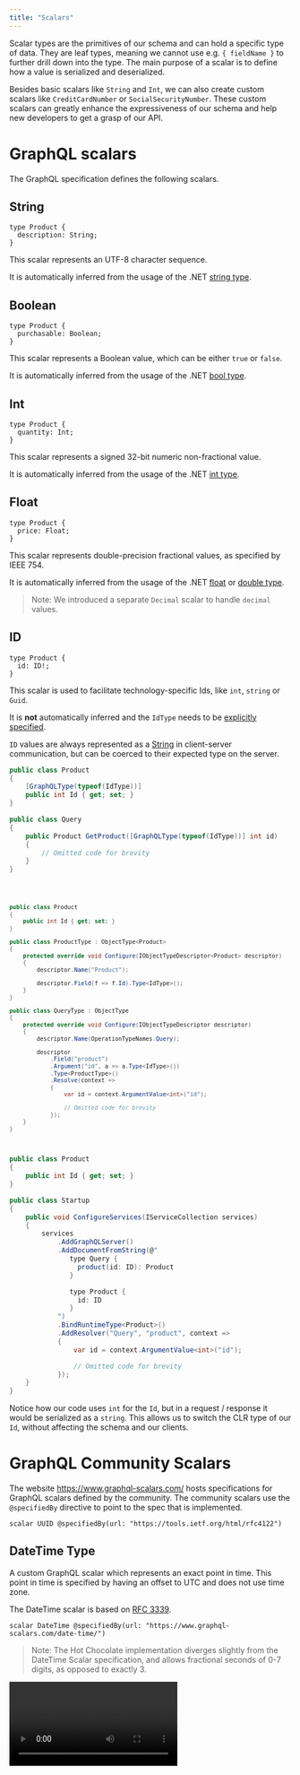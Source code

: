 ```yaml
---
title: "Scalars"
---
```


Scalar types are the primitives of our schema and can hold a specific type of data. They are leaf types, meaning we cannot use e.g. `{ fieldName }` to further drill down into the type. The main purpose of a scalar is to define how a value is serialized and deserialized.

Besides basic scalars like `String` and `Int`, we can also create custom scalars like `CreditCardNumber` or `SocialSecurityNumber`. These custom scalars can greatly enhance the expressiveness of our schema and help new developers to get a grasp of our API.

# GraphQL scalars

The GraphQL specification defines the following scalars.

## String

```sdl
type Product {
  description: String;
}
```

This scalar represents an UTF-8 character sequence.

It is automatically inferred from the usage of the .NET [string type](https://docs.microsoft.com/dotnet/csharp/language-reference/builtin-types/reference-types#the-string-type).

## Boolean

```sdl
type Product {
  purchasable: Boolean;
}
```

This scalar represents a Boolean value, which can be either `true` or `false`.

It is automatically inferred from the usage of the .NET [bool type](https://docs.microsoft.com/dotnet/csharp/language-reference/builtin-types/bool).

## Int

```sdl
type Product {
  quantity: Int;
}
```

This scalar represents a signed 32-bit numeric non-fractional value.

It is automatically inferred from the usage of the .NET [int type](https://docs.microsoft.com/dotnet/api/system.int32).

## Float

```sdl
type Product {
  price: Float;
}
```

This scalar represents double-precision fractional values, as specified by IEEE 754.

It is automatically inferred from the usage of the .NET [float](https://docs.microsoft.com/dotnet/api/system.single) or [double type](https://docs.microsoft.com/dotnet/api/system.double).

> Note: We introduced a separate `Decimal` scalar to handle `decimal` values.

## ID

```sdl
type Product {
  id: ID!;
}
```

This scalar is used to facilitate technology-specific Ids, like `int`, `string` or `Guid`.

It is **not** automatically inferred and the `IdType` needs to be [explicitly specified](/docs/hotchocolate/v14/defining-a-schema/object-types#explicit-types).

`ID` values are always represented as a [String](#string) in client-server communication, but can be coerced to their expected type on the server.

<ExampleTabs>
<Implementation>

```csharp
public class Product
{
    [GraphQLType(typeof(IdType))]
    public int Id { get; set; }
}

public class Query
{
    public Product GetProduct([GraphQLType(typeof(IdType))] int id)
    {
        // Omitted code for brevity
    }
}
```

</Implementation>
<Code>

```csharp
public class Product
{
    public int Id { get; set; }
}

public class ProductType : ObjectType<Product>
{
    protected override void Configure(IObjectTypeDescriptor<Product> descriptor)
    {
        descriptor.Name("Product");

        descriptor.Field(f => f.Id).Type<IdType>();
    }
}

public class QueryType : ObjectType
{
    protected override void Configure(IObjectTypeDescriptor descriptor)
    {
        descriptor.Name(OperationTypeNames.Query);

        descriptor
            .Field("product")
            .Argument("id", a => a.Type<IdType>())
            .Type<ProductType>()
            .Resolve(context =>
            {
                var id = context.ArgumentValue<int>("id");

                // Omitted code for brevity
            });
    }
}
```

</Code>
<Schema>

```csharp
public class Product
{
    public int Id { get; set; }
}

public class Startup
{
    public void ConfigureServices(IServiceCollection services)
    {
        services
            .AddGraphQLServer()
            .AddDocumentFromString(@"
               type Query {
                 product(id: ID): Product
               }

               type Product {
                 id: ID
               }
            ")
            .BindRuntimeType<Product>()
            .AddResolver("Query", "product", context =>
            {
                var id = context.ArgumentValue<int>("id");

                // Omitted code for brevity
            });
    }
}
```

</Schema>
</ExampleTabs>

Notice how our code uses `int` for the `Id`, but in a request / response it would be serialized as a `string`. This allows us to switch the CLR type of our `Id`, without affecting the schema and our clients.

# GraphQL Community Scalars

The website <https://www.graphql-scalars.com/> hosts specifications for GraphQL scalars defined by the community. The community scalars use the `@specifiedBy` directive to point to the spec that is implemented.

```sdl
scalar UUID @specifiedBy(url: "https://tools.ietf.org/html/rfc4122")
```

## DateTime Type

A custom GraphQL scalar which represents an exact point in time. This point in time is specified by having an offset to UTC and does not use time zone.

The DateTime scalar is based on [RFC 3339](https://datatracker.ietf.org/doc/html/rfc3339).

```sdl
scalar DateTime @specifiedBy(url: "https://www.graphql-scalars.com/date-time/")
```

> Note: The Hot Chocolate implementation diverges slightly from the DateTime Scalar specification, and allows fractional seconds of 0-7 digits, as opposed to exactly 3.

<Video videoId="gO3bNKBmXZM" />

# .NET Scalars

In addition to the scalars defined by the specification, Hot Chocolate also supports the following set of scalar types:

| Type        | Description                                                  |
| ----------- | ------------------------------------------------------------ |
| `Byte`      | Byte                                                         |
| `ByteArray` | Base64 encoded array of bytes                                |
| `Short`     | Signed 16-bit numeric non-fractional value                   |
| `Long`      | Signed 64-bit numeric non-fractional value                   |
| `Decimal`   | .NET Floating Point Type                                     |
| `Url`       | Url                                                          |
| `Date`      | ISO-8601 date                                                |
| `TimeSpan`  | ISO-8601 duration                                            |
| `Uuid`      | GUID                                                         |
| `Any`       | This type can be anything, string, int, list or object, etc. |

## Uuid Type

The `Uuid` scalar supports the following serialization formats.

| Specifier   | Format                                                               |
| ----------- | -------------------------------------------------------------------- |
| N           | 00000000000000000000000000000000                                     |
| D (default) | 00000000-0000-0000-0000-000000000000                                 |
| B           | {00000000-0000-0000-0000-000000000000}                               |
| P           | (00000000-0000-0000-0000-000000000000)                               |
| X           | {0x00000000,0x0000,0x0000,{0x00,0x00,0x00,0x00,0x00,0x00,0x00,0x00}} |

The `UuidType` will always return the value in the specified format. In case it is used as an input type, it will first try to parse the result in the specified format. If the parsing does not succeed, it will try to parse the value in other formats.

To change the default format we have to register the `UuidType` with the specifier on the schema:

```csharp
services
   .AddGraphQLServer()
   .AddType(new UuidType('D'));
```

## Any Type

The `Any` scalar is a special type that can be compared to `object` in C#.
`Any` allows us to specify any literal or return any output type.

Consider the following type:

```sdl
type Query {
  foo(bar: Any): String
}
```

Since our field `foo` specifies an argument `bar` of type `Any` all of the following queries would be valid:

```graphql
{
  a: foo(bar: 1)
  b: foo(bar: [1, 2, 3, 4, 5])
  a: foo(bar: "abcdef")
  a: foo(bar: true)
  a: foo(bar: { a: "foo", b: { c: 1 } })
  a: foo(bar: [{ a: "foo", b: { c: 1 } }, { a: "foo", b: { c: 1 } }])
}
```

The same goes for the output side. `Any` can return a structure of data although it is a scalar type.

If we want to access the data we can either fetch data as an object or you can ask the context to provide it as a specific object.

```csharp
object foo = context.ArgumentValue<object>("bar");
Foo foo = context.ArgumentValue<Foo>("bar");
```

We can also ask the context which kind the current argument is:

```csharp
ValueKind kind = context.ArgumentKind("bar");
```

The value kind will tell us by which kind of literal the argument is represented.

> An integer literal can still contain a long value and a float literal could be a decimal but it also could just be a float.

```csharp
public enum ValueKind
{
    String,
    Integer,
    Float,
    Boolean,
    Enum,
    Object,
    Null
}
```

If we want to access an object dynamically without serializing it to a strongly typed model we can get it as `IReadOnlyDictionary<string, object>` or as `ObjectValueNode`.

Lists can be accessed generically by getting them as `IReadOnlyList<object>` or as `ListValueNode`.

# Additional Scalars

We also offer a separate package with scalars for more specific use cases.

To use these scalars we have to add the `HotChocolate.Types.Scalars` package.

<PackageInstallation packageName="HotChocolate.Types.Scalars" />

**Available Scalars:**

| Type             | Description                                                                                                                                              |
| ---------------- | -------------------------------------------------------------------------------------------------------------------------------------------------------- |
| EmailAddress     | Email address, represented as UTF-8 character sequences, as defined in [RFC5322](https://tools.ietf.org/html/rfc5322)                                    |
| HexColor         | HEX color code                                                                                                                                           |
| Hsl              | CSS HSL color as defined [here][1]                                                                                                                       |
| Hsla             | CSS HSLA color as defined [here][1]                                                                                                                      |
| IPv4             | IPv4 address as defined [here](https://en.wikipedia.org/wiki/IPv4)                                                                                       |
| IPv6             | IPv6 address as defined in [RFC8064](https://tools.ietf.org/html/rfc8064)                                                                                |
| Isbn             | ISBN-10 or ISBN-13 number as defined [here](https://en.wikipedia.org/wiki/International_Standard_Book_Number)                                            |
| Latitude         | Decimal degrees latitude number                                                                                                                          |
| Longitude        | Decimal degrees longitude number                                                                                                                         |
| LocalCurrency    | Currency string                                                                                                                                          |
| LocalDate        | ISO date string, represented as UTF-8 character sequences yyyy-mm-dd, as defined in [RFC3339][2]                                                         |
| LocalTime        | Local time string (i.e., with no associated timezone) in 24-hr `HH:mm:ss`                                                                                |
| MacAddress       | IEEE 802 48-bit (MAC-48/EUI-48) and 64-bit (EUI-64) Mac addresses, represented as UTF-8 character sequences, as defined in [RFC7042][3] and [RFC7043][4] |
| NegativeFloat    | Double‐precision fractional value less than 0                                                                                                            |
| NegativeInt      | Signed 32-bit numeric non-fractional with a maximum of -1                                                                                                |
| NonEmptyString   | Non empty textual data, represented as UTF‐8 character sequences with at least one character                                                             |
| NonNegativeFloat | Double‐precision fractional value greater than or equal to 0                                                                                             |
| NonNegativeInt   | Unsigned 32-bit numeric non-fractional value greater than or equal to 0                                                                                  |
| NonPositiveFloat | Double‐precision fractional value less than or equal to 0                                                                                                |
| NonPositiveInt   | Signed 32-bit numeric non-fractional value less than or equal to 0                                                                                       |
| PhoneNumber      | A value that conforms to the standard E.164 format as defined [here](https://en.wikipedia.org/wiki/E.164)                                                |
| PositiveInt      | Signed 32‐bit numeric non‐fractional value of at least the value 1                                                                                       |
| PostalCode       | Postal code                                                                                                                                              |
| Port             | TCP port within the range of 0 to 65535                                                                                                                  |
| Rgb              | CSS RGB color as defined [here](https://developer.mozilla.org/docs/Web/CSS/color_value#rgb_colors)                                                       |
| Rgba             | CSS RGBA color as defined [here](https://developer.mozilla.org/docs/Web/CSS/color_value#rgb_colors)                                                      |
| SignedByte       | Signed 8-bit numeric non‐fractional value greater than or equal to -127 and smaller than or equal to 128.                                                |
| UnsignedInt      | Unsigned 32‐bit numeric non‐fractional value greater than or equal to 0                                                                                  |
| UnsignedLong     | Unsigned 64‐bit numeric non‐fractional value greater than or equal to 0                                                                                  |
| UnsignedShort    | Unsigned 16‐bit numeric non‐fractional value greater than or equal to 0 and smaller or equal to 65535.                                                   |
| UtcOffset        | A value of format `±hh:mm`                                                                                                                               |

[1]: https://developer.mozilla.org/docs/Web/CSS/color_value#hsl_colors
[2]: https://tools.ietf.org/html/rfc3339
[3]: https://tools.ietf.org/html/rfc7042#page-19
[4]: https://tools.ietf.org/html/rfc7043

Most of these scalars are built on top of native .NET types. An Email Address for example is represented as a `string`, but just returning a `string` from our resolver would result in Hot Chocolate interpreting it as a `StringType`. We need to explicitly specify that the returned type (`string`) should be treated as an `EmailAddressType`.

```csharp
[GraphQLType(typeof(EmailAddressType))]
public string GetEmail() => "test@example.com";
```

[Learn more about explicitly specifying GraphQL types](/docs/hotchocolate/v14/defining-a-schema/object-types#explicit-types)

## NodaTime

We also offer a package specifically for [NodaTime](https://github.com/nodatime/nodatime).

It can be installed like the following.

<PackageInstallation packageName="HotChocolate.Types.NodaTime" />

**Available Scalars:**

| Type           | Description                                                                               | Example                                       |
| -------------- | ----------------------------------------------------------------------------------------- | --------------------------------------------- |
| DateTimeZone   | A [NodaTime DateTimeZone](https://nodatime.org/TimeZones)                                 | `"Europe/Rome"`                               |
| Duration       | A [NodaTime Duration](https://nodatime.org/3.0.x/userguide/duration-patterns)             | `"-123:07:53:10.019"`                         |
| Instant        | A [NodaTime Instant](https://nodatime.org/3.0.x/userguide/instant-patterns)               | `"2020-02-20T17:42:59Z"`                      |
| IsoDayOfWeek   | A [NodaTime IsoDayOfWeek](https://nodatime.org/3.0.x/api/NodaTime.IsoDayOfWeek.html)      | `7`                                           |
| LocalDate      | A [NodaTime LocalDate](https://nodatime.org/3.0.x/userguide/localdate-patterns)           | `"2020-12-25"`                                |
| LocalDateTime  | A [NodaTime LocalDateTime](https://nodatime.org/3.0.x/userguide/localdatetime-patterns)   | `"2020-12-25T13:46:78"`                       |
| LocalTime      | A [NodaTime LocalTime](https://nodatime.org/3.0.x/userguide/localtime-patterns)           | `"12:42:13.03101"`                            |
| OffsetDateTime | A [NodaTime OffsetDateTime](https://nodatime.org/3.0.x/userguide/offsetdatetime-patterns) | `"2020-12-25T13:46:78+02:35"`                 |
| OffsetDate     | A [NodaTime OffsetDate](https://nodatime.org/3.0.x/userguide/offsetdate-patterns)         | `"2020-12-25+02:35"`                          |
| OffsetTime     | A [NodaTime OffsetTime](https://nodatime.org/3.0.x/userguide/offsettime-patterns)         | `"13:46:78+02:35"`                            |
| Offset         | A [NodeTime Offset](https://nodatime.org/3.0.x/userguide/offset-patterns)                 | `"+02:35"`                                    |
| Period         | A [NodeTime Period](https://nodatime.org/3.0.x/userguide/period-patterns)                 | `"P-3W3DT139t"`                               |
| ZonedDateTime  | A [NodaTime ZonedDateTime](https://nodatime.org/3.0.x/userguide/zoneddatetime-patterns)   | `"2020-12-31T19:40:13 Asia/Kathmandu +05:45"` |

When returning a NodaTime type from one of our resolvers, for example a `NodaTime.Duration`, we also need to explicitly register the corresponding scalar type. In the case of a `NodaTime.Duration` this would be the `DurationType` scalar.

```csharp
public class Query
{
    public Duration GetDuration() => Duration.FromMinutes(3);
}

public class Startup
{
    public void ConfigureServices(IServiceCollection services)
    {
        services
            .AddGraphQLServer()
            .AddQueryType<Query>()
            .AddType<DurationType>();
    }
}
```

This package was originally developed by [@shoooe](https://github.com/shoooe).

# Binding behavior

Hot Chocolate binds most of the native .NET types automatically.
A `System.String` is for example automatically mapped to a `StringType` in the schema.

We can override these mappings by explicitly specifying type bindings.

```csharp
services
    .AddGraphQLServer()
    .BindRuntimeType<string, StringType>();
```

Furthermore, we can also bind scalars to arrays or type structures:

```csharp
services
    .AddGraphQLServer()
    .BindRuntimeType<byte[], ByteArrayType>();
```

Hot Chocolate only exposes the used scalars in the generated schema, keeping it simple and clean.

# Custom Converters

We can reuse existing scalar types and bind them to different runtime types by specifying converters.

We could for example register converters between [NodaTime](https://nodatime.org/)'s `OffsetDateTime` and .NET's `DateTimeOffset` to reuse the existing `DateTimeType`.

```csharp
public class Query
{
    public OffsetDateTime GetDateTime(OffsetDateTime offsetDateTime)
    {
        return offsetDateTime;
    }
}

public class Startup
{
    public void ConfigureServices(IServiceCollection services)
    {
        services
            .AddGraphQLServer()
            .AddQueryType<Query>()
            .BindRuntimeType<OffsetDateTime, DateTimeType>()
            .AddTypeConverter<OffsetDateTime, DateTimeOffset>(
                x => x.ToDateTimeOffset())
            .AddTypeConverter<DateTimeOffset, OffsetDateTime>(
                x => OffsetDateTime.FromDateTimeOffset(x));
    }
}
```

# Scalar Options

Some scalars like `TimeSpan` or `Uuid` have options like their serialization format.

We can specify these options by registering the scalar explicitly.

```csharp
services
   .AddGraphQLServer()
   .AddType(new UuidType('D'));
```

# Custom Scalars

All scalars in Hot Chocolate are defined through a `ScalarType`.
The easiest way to create a custom scalar is to extend `ScalarType<TRuntimeType, TLiteral>`.
This base class already includes basic serialization and parsing logic.

```csharp
public sealed class CreditCardNumberType : ScalarType<string, StringValueNode>
{
    private readonly ICreditCardValidator _validator;

    // we can inject services that have been registered
    // with the DI container
    public CreditCardNumberType(ICreditCardValidator validator)
        : base("CreditCardNumber")
    {
        _validator = validator;

        Description = "Represents a credit card number";
    }

    // is another StringValueNode an instance of this scalar
    protected override bool IsInstanceOfType(StringValueNode valueSyntax)
        => IsInstanceOfType(valueSyntax.Value);

    // is another string .NET type an instance of this scalar
    protected override bool IsInstanceOfType(string runtimeValue)
        => _validator.ValidateCreditCard(runtimeValue);

    public override IValueNode ParseResult(object? resultValue)
        => ParseValue(resultValue);

    // define how a value node is parsed to the string .NET type
    protected override string ParseLiteral(StringValueNode valueSyntax)
        => valueSyntax.Value;

    // define how the string .NET type is parsed to a value node
    protected override StringValueNode ParseValue(string runtimeValue)
        => new StringValueNode(runtimeValue);

    public override bool TryDeserialize(object? resultValue,
        out object? runtimeValue)
    {
        runtimeValue = null;

        if (resultValue is string s && _validator.ValidateCreditCard(s))
        {
            runtimeValue = s;
            return true;
        }

        return false;
    }

    public override bool TrySerialize(object? runtimeValue,
        out object? resultValue)
    {
        resultValue = null;

        if (runtimeValue is string s && _validator.ValidateCreditCard(s))
        {
            resultValue = s;
            return true;
        }

        return false;
    }
}
```

By extending `ScalarType` we have full control over serialization and parsing.

```csharp
public class CreditCardNumberType : ScalarType
{
    private readonly ICreditCardValidator _validator;

    public CreditCardNumberType(ICreditCardValidator validator)
        : base("CreditCardNumber")
    {
        _validator = validator;

        Description = "Represents a credit card number";
    }

    // define which .NET type represents your type
    public override Type RuntimeType { get; } = typeof(string);

    // define which value nodes this type can be parsed from
    public override bool IsInstanceOfType(IValueNode valueSyntax)
    {
        if (valueSyntax == null)
        {
            throw new ArgumentNullException(nameof(valueSyntax));
        }

        return valueSyntax is StringValueNode stringValueNode &&
            _validator.ValidateCreditCard(stringValueNode.Value);
    }

    // define how a value node is parsed to the native .NET type
    public override object ParseLiteral(IValueNode valueSyntax,
        bool withDefaults = true)
    {
        if (valueSyntax is StringValueNode stringLiteral &&
            _validator.ValidateCreditCard(stringLiteral.Value))
        {
            return stringLiteral.Value;
        }

        throw new SerializationException(
            "The specified value has to be a credit card number in the format "
                + "XXXX XXXX XXXX XXXX",
            this);
    }

    // define how the .NET type is parsed to a value node
    public override IValueNode ParseValue(object? runtimeValue)
    {
        if (runtimeValue is string s &&
            _validator.ValidateCreditCard(s))
        {
            return new StringValueNode(null, s, false);
        }

        throw new SerializationException(
            "The specified value has to be a credit card number in the format "
                + "XXXX XXXX XXXX XXXX",
            this);
    }

    public override IValueNode ParseResult(object? resultValue)
    {
        if (resultValue is string s &&
            _validator.ValidateCreditCard(s))
        {
            return new StringValueNode(null, s, false);
        }

        throw new SerializationException(
            "The specified value has to be a credit card number in the format "
                + "XXXX XXXX XXXX XXXX",
            this);
    }

    public override bool TrySerialize(object? runtimeValue,
        out object? resultValue)
    {
        resultValue = null;

        if (runtimeValue is string s &&
            _validator.ValidateCreditCard(s))
        {
            resultValue = s;
            return true;
        }

        return false;
    }

    public override bool TryDeserialize(object? resultValue,
        out object? runtimeValue)
    {
        runtimeValue = null;

        if (resultValue is string s &&
            _validator.ValidateCreditCard(s))
        {
            runtimeValue = s;
            return true;
        }

        return false;
    }
}
```

The implementation of [Hot Chocolate's own scalars](https://github.com/ChilliCream/graphql-platform/tree/main/src/HotChocolate/Core/src/Types.Scalars) can be used as a reference for writing custom scalars.
